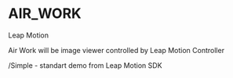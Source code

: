 AIR_WORK
========

Leap  Motion

Air Work will be image viewer controlled by Leap Motion Controller

/Simple - standart demo from Leap Motion SDK
